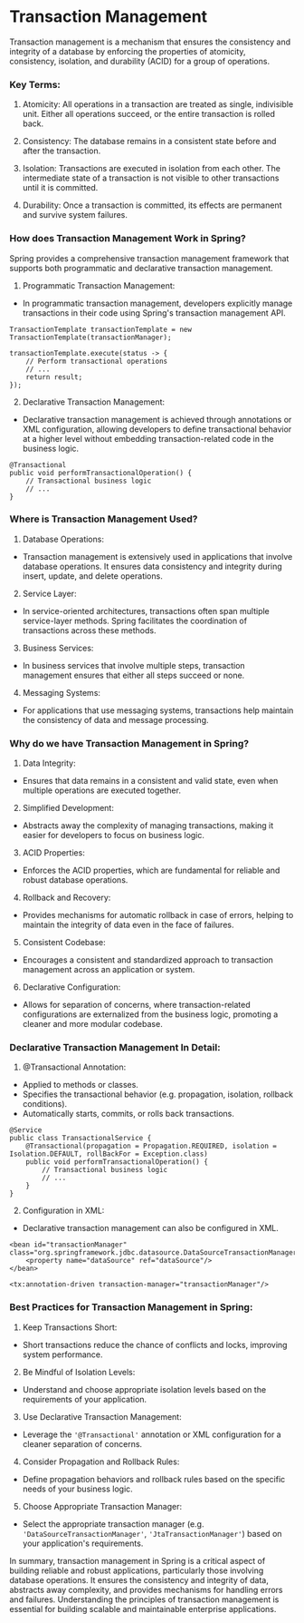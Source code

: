 # Transaction Management

Transaction management is a mechanism that ensures the consistency and
integrity of a database by enforcing the properties of atomicity,
consistency, isolation, and durability (ACID) for a group of operations.

### Key Terms:

1. Atomicity:
All operations in a transaction are treated as single, indivisible unit.
Either all operations succeed, or the entire transaction is rolled back.

2. Consistency:
The database remains in a consistent state before and after the transaction.

3. Isolation:
Transactions are executed in isolation from each other. The intermediate
state of a transaction is not visible to other transactions until it is
committed.

4. Durability:
Once a transaction is committed, its effects are permanent and survive
system failures.

### How does Transaction Management Work in Spring?

Spring provides a comprehensive transaction management framework that
supports both programmatic and declarative transaction management.

1. Programmatic Transaction Management:

- In programmatic transaction management, developers explicitly manage
transactions in their code using Spring's transaction management API.

```
TransactionTemplate transactionTemplate = new TransactionTemplate(transactionManager);

transactionTemplate.execute(status -> {
    // Perform transactional operations
    // ...
    return result;
});
```

2. Declarative Transaction Management:

- Declarative transaction management is achieved through annotations or XML
configuration, allowing developers to define transactional behavior at a
higher level without embedding transaction-related code in the business
logic.

```
@Transactional
public void performTransactionalOperation() {
    // Transactional business logic
    // ...
}
```

### Where is Transaction Management Used?

1. Database Operations:

- Transaction management is extensively used in applications that involve
database operations. It ensures data consistency and integrity during
insert, update, and delete operations.

2. Service Layer:

- In service-oriented architectures, transactions often span multiple
service-layer methods. Spring facilitates the coordination of transactions
across these methods.

3. Business Services:

- In business services that involve multiple steps, transaction management
ensures that either all steps succeed or none.

4. Messaging Systems:

- For applications that use messaging systems, transactions help maintain
the consistency of data and message processing.

### Why do we have Transaction Management in Spring?

1. Data Integrity:

- Ensures that data remains in a consistent and valid state, even when
multiple operations are executed together.

2. Simplified Development:

- Abstracts away the complexity of managing transactions, making it easier
for developers to focus on business logic.

3. ACID Properties:

- Enforces the ACID properties, which are fundamental for reliable and
robust database operations.

4. Rollback and Recovery:

- Provides mechanisms for automatic rollback in case of errors, helping
to maintain the integrity of data even in the face of failures.

5. Consistent Codebase:

- Encourages a consistent and standardized approach to transaction
management across an application or system.

6. Declarative Configuration:

- Allows for separation of concerns, where transaction-related
configurations are externalized from the business logic, promoting a
cleaner and more modular codebase.

### Declarative Transaction Management In Detail:

1. @Transactional Annotation:

- Applied to methods or classes.
- Specifies the transactional behavior (e.g. propagation, isolation,
rollback conditions).
- Automatically starts, commits, or rolls back transactions.

```
@Service
public class TransactionalService {
    @Transactional(propagation = Propagation.REQUIRED, isolation = Isolation.DEFAULT, rollBackFor = Exception.class)
    public void performTransactionalOperation() {
        // Transactional business logic
        // ...
    }
}
```

2. Configuration in XML:

- Declarative transaction management can also be configured in XML.

```
<bean id="transactionManager" class="org.springframework.jdbc.datasource.DataSourceTransactionManager">
    <property name="dataSource" ref="dataSource"/>
</bean>

<tx:annotation-driven transaction-manager="transactionManager"/>
```

### Best Practices for Transaction Management in Spring:

1. Keep Transactions Short:

- Short transactions reduce the chance of conflicts and locks, improving
system performance.

2. Be Mindful of Isolation Levels:

- Understand and choose appropriate isolation levels based on the
requirements of your application.

3. Use Declarative Transaction Management:

- Leverage the `'@Transactional'` annotation or XML configuration for a
cleaner separation of concerns.

4. Consider Propagation and Rollback Rules:

- Define propagation behaviors and rollback rules based on the specific
needs of your business logic.

5. Choose Appropriate Transaction Manager:

- Select the appropriate transaction manager (e.g.
`'DataSourceTransactionManager'`, `'JtaTransactionManager'`) based on your
application's requirements.

In summary, transaction management in Spring is a critical aspect of
building reliable and robust applications, particularly those involving
database operations. It ensures the consistency and integrity of data,
abstracts away complexity, and provides mechanisms for handling errors
and failures. Understanding the principles of transaction management is
essential for building scalable and maintainable enterprise applications.
